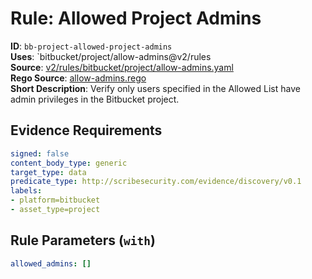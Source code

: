 # Rule: Allowed Project Admins

**ID**: `bb-project-allowed-project-admins`  
**Uses**: `bitbucket/project/allow-admins@v2/rules  
**Source**: [v2/rules/bitbucket/project/allow-admins.yaml](https://github.com/scribe-public/sample-policies/v2/rules/bitbucket/project/allow-admins.yaml)  
**Rego Source**: [allow-admins.rego](https://github.com/scribe-public/sample-policies/v2/rules/bitbucket/project/allow-admins.rego)  
**Short Description**: Verify only users specified in the Allowed List have admin privileges in the Bitbucket project.  
## Evidence Requirements

```yaml
signed: false
content_body_type: generic
target_type: data
predicate_type: http://scribesecurity.com/evidence/discovery/v0.1
labels:
- platform=bitbucket
- asset_type=project
```
## Rule Parameters (`with`)

```yaml
allowed_admins: []
```
